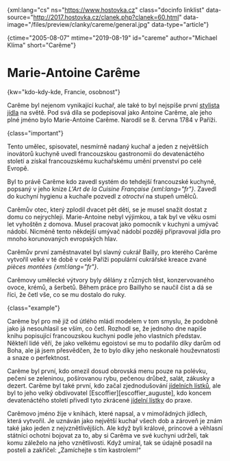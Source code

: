 
{xml:lang="cs" ns="https://www.hostovka.cz" class="docinfo linklist" data-source="http://2017.hostovka.cz/clanek.php?clanek=60.html" data-image="/files/preview/clanky/careme/general.jpg" data-type="article"}

{ctime="2005-08-07" mtime="2019-08-19" id="careme" author="Michael Klíma" short="Carême"}

# Marie-Antoine Carême

<!-- generated attribute kw by user_udpatekw.sh on 2020-04-21, do not edit -->

{kw="kdo-kdy-kde, Francie, osobnost"}

Carême byl nejenom vynikající kuchař, ale také to byl nejspíše první [stylista jídla][1] na světě. Pod svá díla se podepisoval jako Antoine Carême, ale jeho plné jméno bylo Marie-Antoine Carême. Narodil se 8. června 1784 v Paříži.

{class="important"}

Tento umělec, spisovatel, nesmírně nadaný kuchař a jeden z největších inovátorů kuchyně uvedl francouzskou gastronomii do devatenáctého století a získal francouzskému kuchařskému umění prvenství po celé Evropě.

Byl to právě Carême kdo zavedl systém do tehdejší francouzské kuchyně, popsaný v jeho knize _L'Art de la Cuisine Française {xml:lang="fr"}_. Zavedl do kuchyní hygienu a kuchaře pozvedl z _otroctví_ na stupeň umělců.

Carêmův otec, který zplodil dvacet pět dětí, se je musel snažit dostat z domu co nejrychleji. Marie-Antoine nebyl výjimkou, a tak byl ve věku osmi let vyhoštěn z domova. Musel pracovat jako pomocník v kuchyni a umývač nádobí. Nicméně tento někdejší umývač nádobí později připravoval jídla pro mnoho korunovaných evropských hlav.

Carêmův první zaměstnavatel byl slavný cukrář Bailly, pro kterého Carême vytvořil velké v té době v celé Paříži populární cukrářské kreace zvané _pièces montées {xml:lang="fr"}_.

Carêmovy umělecké výtvory byly dělány z různých těst, konzervovaného ovoce, krémů, a šerbetů. Během práce pro Baillyho se naučil číst a dá se říci, že četl vše, co se mu dostalo do ruky.

{class="example"}

Carême byl pro mě již od útlého mládí modelem v tom smyslu, že podobně jako já nesouhlasil se vším, co četl. Rozhodl se, že jednoho dne napíše knihu popisující francouzskou kuchyni podle jeho vlastních představ. Někteří lidé věří, že jako velkému egoistovi se mu to podařilo díky darům od Boha, ale já jsem přesvědčen, že to bylo díky jeho neskonalé houževnatosti a snaze o perfektnost.

Carême byl první, kdo omezil dosud obrovská menu pouze na polévku, pečeni se zeleninou, pošírovanou rybu, pečenou drůbež, salát, zákusky a dezert. Carême byl také první, kdo začal zjednodušování [jídelních lístků][2], ale byl to jeho velký obdivovatel \[Escoffier\]\[escoffier_auguste\], kdo koncem devatenáctého století přivedl tyto zkrácené [jídelní lístky][2] do praxe.

Carêmovo jméno žije v knihách, které napsal, a v mimořádných jídlech, která vytvořil. Je uznáván jako největší kuchař všech dob a zároveň je znám také jako jeden z nejvznětlivějších. Ale když byli králové, princové a věhlasní státníci ochotni bojovat za to, aby si Carêma ve své kuchyni udrželi, tak komu záleželo na jeho vznětlivosti. Když umíral, tak se údajně posadil na posteli a zakřičel: „Zamíchejte s tím kastrolem!“

 [1]: food_styling
 [2]: /jidelni_listek

